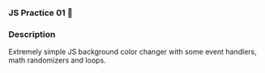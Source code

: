 ### JS Practice 01 :tada:

### Description
Extremely simple JS background color changer with some event handlers, math randomizers and loops.
